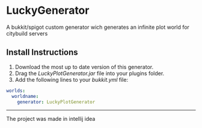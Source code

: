 # LuckyGenerator
A bukkit/spigot custom generator wich generates an infinite plot world for citybuild servers

<blockquote class="imgur-embed-pub" lang="en" data-id="a/O8OQMlS" data-context="false" ><a href="//imgur.com/a/O8OQMlS"></a></blockquote><script async src="//s.imgur.com/min/embed.js" charset="utf-8"></script>

## Install Instructions
1. Download the most up to date version of this generator.
2. Drag the _LuckyPlotGenerator.jar_ file into your plugins folder.
3. Add the following lines to your _bukkit.yml_ file:
```yaml
worlds:
  worldname:
    generator: LuckyPlotGenerator
```

---
The project was made in intellij idea
